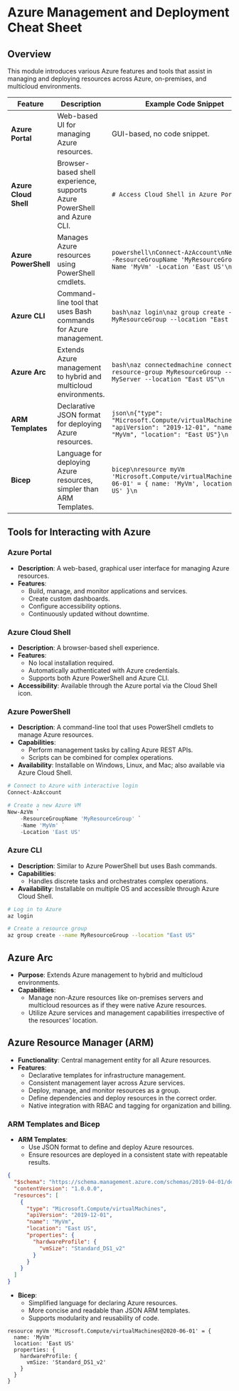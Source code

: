 # Azure Management and Deployment Cheat Sheet

## Overview

This module introduces various Azure features and tools that assist in managing and deploying resources across Azure, on-premises, and multicloud environments.

| Feature               | Description                                                              | Example Code Snippet                                                                                                       |
| --------------------- | ------------------------------------------------------------------------ | -------------------------------------------------------------------------------------------------------------------------- |
| **Azure Portal**      | Web-based UI for managing Azure resources.                               | GUI-based, no code snippet.                                                                                                |
| **Azure Cloud Shell** | Browser-based shell experience, supports Azure PowerShell and Azure CLI. | `# Access Cloud Shell in Azure Portal`                                                                                     |
| **Azure PowerShell**  | Manages Azure resources using PowerShell cmdlets.                        | `powershell\nConnect-AzAccount\nNew-AzVm -ResourceGroupName 'MyResourceGroup' -Name 'MyVm' -Location 'East US'\n`          |
| **Azure CLI**         | Command-line tool that uses Bash commands for Azure management.          | `bash\naz login\naz group create --name MyResourceGroup --location "East US"\n`                                            |
| **Azure Arc**         | Extends Azure management to hybrid and multicloud environments.          | `bash\naz connectedmachine connect --resource-group MyResourceGroup --name MyServer --location "East US"\n`                |
| **ARM Templates**     | Declarative JSON format for deploying Azure resources.                   | `json\n{"type": "Microsoft.Compute/virtualMachines", "apiVersion": "2019-12-01", "name": "MyVm", "location": "East US"}\n` |
| **Bicep**             | Language for deploying Azure resources, simpler than ARM Templates.      | `bicep\nresource myVm 'Microsoft.Compute/virtualMachines@2020-06-01' = { name: 'MyVm', location: 'East US' }\n`            |

## Tools for Interacting with Azure

### Azure Portal

- **Description**: A web-based, graphical user interface for managing Azure resources.
- **Features**:
  - Build, manage, and monitor applications and services.
  - Create custom dashboards.
  - Configure accessibility options.
  - Continuously updated without downtime.

### Azure Cloud Shell

- **Description**: A browser-based shell experience.
- **Features**:
  - No local installation required.
  - Automatically authenticated with Azure credentials.
  - Supports both Azure PowerShell and Azure CLI.
- **Accessibility**: Available through the Azure portal via the Cloud Shell icon.

### Azure PowerShell

- **Description**: A command-line tool that uses PowerShell cmdlets to manage Azure resources.
- **Capabilities**:
  - Perform management tasks by calling Azure REST APIs.
  - Scripts can be combined for complex operations.
- **Availability**: Installable on Windows, Linux, and Mac; also available via Azure Cloud Shell.

```PowerShell
# Connect to Azure with interactive login
Connect-AzAccount

# Create a new Azure VM
New-AzVm `
    -ResourceGroupName 'MyResourceGroup' `
    -Name 'MyVm' `
    -Location 'East US'

```

### Azure CLI

- **Description**: Similar to Azure PowerShell but uses Bash commands.
- **Capabilities**:
  - Handles discrete tasks and orchestrates complex operations.
- **Availability**: Installable on multiple OS and accessible through Azure Cloud Shell.

```Bash
# Log in to Azure
az login

# Create a resource group
az group create --name MyResourceGroup --location "East US"

```

## Azure Arc

- **Purpose**: Extends Azure management to hybrid and multicloud environments.
- **Capabilities**:
  - Manage non-Azure resources like on-premises servers and multicloud resources as if they were native Azure resources.
  - Utilize Azure services and management capabilities irrespective of the resources' location.

## Azure Resource Manager (ARM)

- **Functionality**: Central management entity for all Azure resources.
- **Features**:
  - Declarative templates for infrastructure management.
  - Consistent management layer across Azure services.
  - Deploy, manage, and monitor resources as a group.
  - Define dependencies and deploy resources in the correct order.
  - Native integration with RBAC and tagging for organization and billing.

### ARM Templates and Bicep

- **ARM Templates**:
  - Use JSON format to define and deploy Azure resources.
  - Ensure resources are deployed in a consistent state with repeatable results.

```json
{
  "$schema": "https://schema.management.azure.com/schemas/2019-04-01/deploymentTemplate.json#",
  "contentVersion": "1.0.0.0",
  "resources": [
    {
      "type": "Microsoft.Compute/virtualMachines",
      "apiVersion": "2019-12-01",
      "name": "MyVm",
      "location": "East US",
      "properties": {
        "hardwareProfile": {
          "vmSize": "Standard_DS1_v2"
        }
      }
    }
  ]
}
```

- **Bicep**:
  - Simplified language for declaring Azure resources.
  - More concise and readable than JSON ARM templates.
  - Supports modularity and reusability of code.

```Bicep
resource myVm 'Microsoft.Compute/virtualMachines@2020-06-01' = {
  name: 'MyVm'
  location: 'East US'
  properties: {
    hardwareProfile: {
      vmSize: 'Standard_DS1_v2'
    }
  }
}

```
